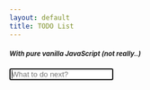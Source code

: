 ```yaml
---
layout: default
title: TODO List
---
```

<link rel="stylesheet" href="stylesheets/style.css">
<link href='http://fonts.googleapis.com/css?family=The+Girl+Next+Door' rel='stylesheet' type='text/css'>

<!-- Libraries -->
<script src="javascripts/lib/underscore.js"></script>

<!-- Models -->
<script src="javascripts/Item.js"></script>

<!-- Views -->
<script src="javascripts/ItemView.js"></script>

<!-- App -->
<script src="javascripts/App.js"></script>

<script>
  $(function() {
    new App();
    $('#new-item').focus();
  });
</script>

<div class="todo-list-oo">
  <h4><small><em>With pure vanilla JavaScript (not really..)</em></small></h4>
  <div>
    <input id="new-item" type="text" placeholder="What to do next?" autofocus>
    <ul id="todo-list"></ul>
  </div>
</div>

<script type="html/template" id="item">
  <li>
    <input class="item-status" type="checkbox" <%= finished ? 'checked' : '' %>>
    <span><%- text %></span>
    <button class="destroy">Remove</button>
  </li>
</script>
